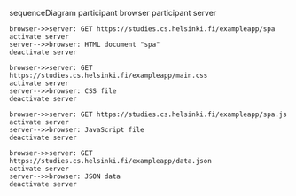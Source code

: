 sequenceDiagram
    participant browser
    participant server

    browser->>server: GET https://studies.cs.helsinki.fi/exampleapp/spa
    activate server
    server-->>browser: HTML document "spa"
    deactivate server

    browser->>server: GET https://studies.cs.helsinki.fi/exampleapp/main.css
    activate server
    server-->>browser: CSS file
    deactivate server

    browser->>server: GET https://studies.cs.helsinki.fi/exampleapp/spa.js
    activate server
    server-->>browser: JavaScript file
    deactivate server

    browser->>server: GET https://studies.cs.helsinki.fi/exampleapp/data.json
    activate server
    server-->>browser: JSON data
    deactivate server